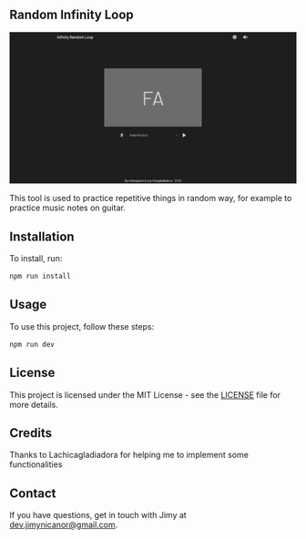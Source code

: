 ## Random Infinity Loop

<!-- ![Project Status](https://img.shields.io/badge/status-alpha-yellow)
![Project Status](https://img.shields.io/badge/status-beta-blue)
![Project Status](https://img.shields.io/badge/status-stable-brightgreen)
![Project Status](https://img.shields.io/badge/status-deprecated-red) -->

![logo](public/screenshot.png)

This tool is used to practice repetitive things in random way, for example to practice music notes on guitar.

## Installation
To install, run:
```bash
npm run install
```

## Usage
To use this project, follow these steps:
```bash
npm run dev
```

<!-- ## Contribution
If you want to contribute, follow these steps... -->

## License
This project is licensed under the MIT License - see the [LICENSE](LICENSE) file for more details.

## Credits
Thanks to Lachicagladiadora for helping me to implement some functionalities

## Contact
If you have questions, get in touch with Jimy at dev.jimynicanor@gmail.com.
